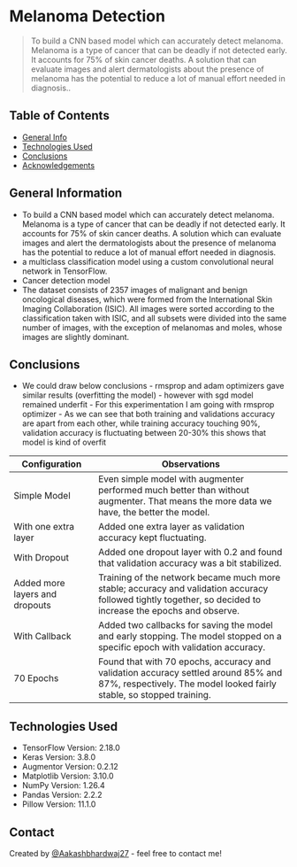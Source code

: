 # Melanoma Detection
> To build a CNN based model which can accurately detect melanoma. Melanoma is a type of cancer that can be deadly if not detected early. It accounts for 75% of skin cancer deaths. A solution that can evaluate images and alert dermatologists about the presence of melanoma has the potential to reduce a lot of manual effort needed in diagnosis..


## Table of Contents
* [General Info](#general-information)
* [Technologies Used](#technologies-used)
* [Conclusions](#conclusions)
* [Acknowledgements](#acknowledgements)

<!-- You can include any other section that is pertinent to your problem -->

## General Information
- To build a CNN based model which can accurately detect melanoma. Melanoma is a type of cancer that can be deadly if not detected early. It accounts for 75% of skin cancer deaths. A solution which can evaluate images and alert the dermatologists about the presence of melanoma has the potential to reduce a lot of manual effort needed in diagnosis.
- a multiclass classification model using a custom convolutional neural network in TensorFlow. 
- Cancer detection model
- The dataset consists of 2357 images of malignant and benign oncological diseases, which were formed from the International Skin Imaging Collaboration (ISIC). All images were sorted according to the classification taken with ISIC, and all subsets were divided into the same number of images, with the exception of melanomas and moles, whose images are slightly dominant.

<!-- You don't have to answer all the questions - just the ones relevant to your project. -->

## Conclusions
- We could draw below conclusions - rmsprop and adam optimizers gave similar results (overfitting the model) - however with sgd model remained underfit - For this experimentation I am going with rmsprop optimizer - As we can see that both training and validations accuracy are apart from each other, while training accuracy touching 90%, validation accuracy is fluctuating between 20-30% this shows that model is kind of overfit

| Configuration                 | Observations |
|--------------------------------|-------------|
| Simple Model                  | Even simple model with augmenter performed much better than without augmenter. That means the more data we have, the better the model. |
| With one extra layer          | Added one extra layer as validation accuracy kept fluctuating. |
| With Dropout                  | Added one dropout layer with 0.2 and found that validation accuracy was a bit stabilized. |
| Added more layers and dropouts | Training of the network became much more stable; accuracy and validation accuracy followed tightly together, so decided to increase the epochs and observe. |
| With Callback                 | Added two callbacks for saving the model and early stopping. The model stopped on a specific epoch with validation accuracy. |
| 70 Epochs                     | Found that with 70 epochs, accuracy and validation accuracy settled around 85% and 87%, respectively. The model looked fairly stable, so stopped training. |



<!-- You don't have to answer all the questions - just the ones relevant to your project. -->


## Technologies Used
- TensorFlow Version: 2.18.0
- Keras Version: 3.8.0
- Augmentor Version: 0.2.12
- Matplotlib Version: 3.10.0
- NumPy Version: 1.26.4
- Pandas Version: 2.2.2
- Pillow Version: 11.1.0

<!-- As the libraries versions keep on changing, it is recommended to mention the version of library used in this project -->


## Contact
Created by [@Aakashbhardwaj27](https://github.com/Aakashbhardwaj27) - feel free to contact me!


<!-- Optional -->
<!-- ## License -->
<!-- This project is open source and available under the [... License](). -->

<!-- You don't have to include all sections - just the one's relevant to your project -->